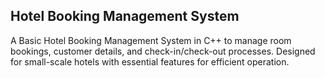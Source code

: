## Hotel Booking Management System 
A Basic Hotel Booking Management System in C++ to manage room bookings, customer details, and check-in/check-out processes. Designed for small-scale hotels with essential features for efficient operation.
